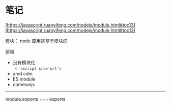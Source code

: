 # 笔记


[https://javascript.ruanyifeng.com/nodejs/module.html#toc13](https://javascript.ruanyifeng.com/nodejs/module.html#toc13)


模块： node 应用是基于模块的


前端

- 没有模块化
    - `<script src='url'>`
- amd cdm
- ES module
- commonjs



---- 


module.exports === exports